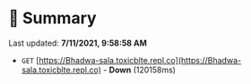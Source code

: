 # 📖 Summary
Last updated: **7/11/2021, 9:58:58 AM**

- `GET` [https://Bhadwa-sala.toxicblte.repl.co](https://Bhadwa-sala.toxicblte.repl.co) - **Down** (120158ms)
